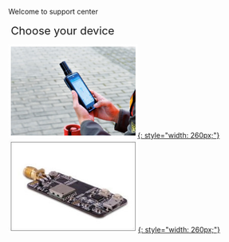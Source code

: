 <span class="markdown-body-normal-header">Welcome to support center
</span>
<br>
<br>
<span style="font-size:22px;padding:10px 0px 10px 5px;"> Choose your device </span>

 [![](images/d303.jpg "Multi-band Android RTK receiver"){: style="width: 260px;"} ](/d303-docs)
 [![](images/rtk-board.jpg "Multi-band RTK evaluation kit"){: style="width: 260px;"} ](/rtk-board)

 
<br><br>
